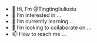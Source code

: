 - 👋 Hi, I’m @Tingtingliuliuxiu
- 👀 I’m interested in ...
- 🌱 I’m currently learning ...
- 💞️ I’m looking to collaborate on ...
- 📫 How to reach me ...

<!---
Tingtingliuliuxiu/Tingtingliuliuxiu is a ✨ special ✨ repository because its `README.md` (this file) appears on your GitHub profile.
You can click the Preview link to take a look at your changes.
--->
